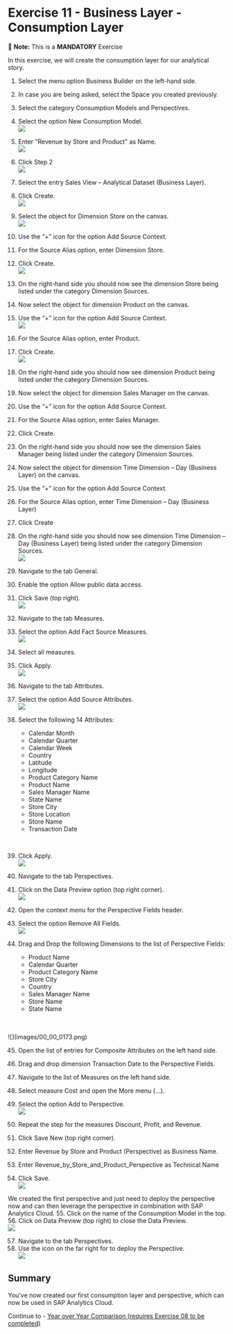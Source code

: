 # Exercise 11 - Business Layer - Consumption Layer

:memo: **Note:** This is a <strong>MANDATORY</strong>  Exercise

In this exercise, we will create the consumption layer for our analytical story.

1. Select the menu option Business Builder on the left-hand side.
2. In case you are being asked, select the Space you created previously.
3. Select the category Consumption Models and Perspectives.
4. Select the option New Consumption Model.
<br>![](images/00_00_0150.png) 

5. Enter "Revenue by Store and Product" as Name.
<br>![](images/00_00_0151.png) 

6. Click Step 2
<br>![](images/00_00_0152.png) 

7. Select the entry Sales View – Analytical Dataset (Business Layer).
8. Click Create.
<br>![](images/00_00_0153.png) 

9. Select the object for Dimension Store on the canvas.
<br>![](images/00_00_0154.png) 

10. Use the “+” icon for the option Add Source Context.
11. For the Source Alias option, enter Dimension Store.
12. Click Create.
<br>![](images/00_00_0155.png) 

13. On the right-hand side you should now see the dimension Store being listed under the category Dimension
Sources.
14. Now select the object for dimension Product on the canvas.
15. Use the “+” icon for the option Add Source Context.
<br>![](images/00_00_0169.png) 

16. For the Source Alias option, enter Product.
17. Click Create.
<br>![](images/00_00_0170.png) 

18. On the right-hand side you should now see dimension Product being listed under the category Dimension
Sources.
19. Now select the object for dimension Sales Manager on the canvas.
20. Use the “+” icon for the option Add Source Context.
21. For the Source Alias option, enter Sales Manager.
22. Click Create.
23. On the right-hand side you should now see the dimension Sales Manager being listed under the category
Dimension Sources.
24. Now select the object for dimension Time Dimension – Day (Business Layer) on the canvas.
25. Use the “+” icon for the option Add Source Context.
26. For the Source Alias option, enter Time Dimension – Day (Business Layer)
27. Click Create
28. On the right-hand side you should now see dimension Time Dimension – Day (Business Layer) being listed
under the category Dimension Sources.
<br>![](images/00_00_0171.png) 

29. Navigate to the tab General.
30. Enable the option Allow public data access.
31. Click Save (top right).
<br>![](images/00_00_0172.png) 

32. Navigate to the tab Measures.
33. Select the option Add Fact Source Measures.
<br>![](images/00_00_0157.png) 

34. Select all measures.
35. Click Apply.
<br>![](images/00_00_0158.png) 

36. Navigate to the tab Attributes.
37. Select the option Add Source Attributes.
<br>![](images/00_00_0159.png) 

38. Select the following 14 Attributes:<br><ul><li>Calendar Month</li><li>Calendar Quarter</li><li>Calendar Week</li><li>Country</li><li>Latitude</li><li>Longitude</li><li>Product Category Name</li><li>Product Name</li><li>Sales Manager Name</li><li>State Name</li><li>Store City</li><li>Store Location</li><li>Store Name</li><li>Transaction Date
<br>

39. Click Apply.
<br>![](images/00_00_0160.png) 


40. Navigate to the tab Perspectives.
41. Click on the Data Preview option (top right corner).
<br>![](images/00_00_0161.png) 

42. Open the context menu for the Perspective Fields header.
43. Select the option Remove All Fields.
<br>![](images/00_00_0162.png) 


44. Drag and Drop the following Dimensions to the list of Perspective Fields:<br><ul><li>Product Name</li><li>Calendar Quarter</li><li>Product Category Name</li><li>Store City</li><li>Country</li><li>Sales Manager Name</li><li>Store Name</li><li>State Name
<br>
<br>![](images/00_00_0173.png) 
    
45. Open the list of entries for Composite Attributes on the left hand side.
46. Drag and drop dimension Transaction Date to the Perspective Fields.
47. Navigate to the list of Measures on the left hand side.
48. Select measure Cost and open the More menu (…).
49. Select the option Add to Perspective.
<br>![](images/00_00_0163.png) 
  
50. Repeat the step for the measures Discount, Profit, and Revenue.
51. Click Save New (top right corner).
52. Enter Revenue by Store and Product (Perspective) as Business Name.
53. Enter Revenue_by_Store_and_Product_Perspective as Technical Name
54. Click Save.
<br>![](images/00_00_0165.png) 


We created the first perspective and just need to deploy the perspective now and can then leverage the
perspective in combination with SAP Analytics Cloud.
55. Click on the name of the Consumption Model in the top.
56. Click on Data Preview (top right) to close the Data Preview.
<br>![](images/00_00_0167.png) 

57. Navigate to the tab Perspectives.
58. Use the icon on the far right for to deploy the Perspective.
<br>![](images/00_00_0168.png) 

## Summary

You've now created our first consumption layer and perspective, which can now be used in SAP Analytics Cloud.

Continue to - [Year over Year Comparison (requires Exercise 08 to be completed) ](../ex12/README.md)
